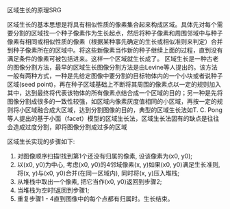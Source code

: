 区域生长的原理SRG

   区域生长的基本思想是将具有相似性质的像素集合起来构成区域。具体先对每个需要分割的区域找一个种子像素作为生长起点，然后将种子像素和周围邻域中与种子像素有相同或相似性质的像素（根据某种事先确定的生长或相似准则来判定）合并到种子像素所在的区域中。将这些新像素当作新的种子继续上面的过程，直到没有满足条件的像素可被包括进来。这样一个区域就生长成了。
    区域生长是一种古老的图像分割方法，最早的区域生长图像分割方法是由Levine等人提出的。该方法一般有两种方式，一种是先给定图像中要分割的目标物体内的一个小块或者说种子区域(seed point)，再在种子区域基础上不断将其周围的像素点以一定的规则加入其中，达到最终将代表该物体的所有像素点结合成一个区域的目的；另一种是先将图像分割成很多的一致性较强，如区域内像素灰度值相同的小区域，再按一定的规则将小区域融合成大区域，达到分割图像的目的，典型的区域生长法如T. C. Pong等人提出的基于小面（facet）模型的区域生长法，区域生长法固有的缺点是往往会造成过度分割，即将图像分割成过多的区域

区域生长实现的步骤如下:
1. 对图像顺序扫描!找到第1个还没有归属的像素, 设该像素为(x0, y0);
2. 以(x0, y0)为中心, 考虑(x0, y0)的4邻域像素(x, y)如果(x0, y0)满足生长准则, 将(x, y)与(x0, y0)合并(在同一区域内), 同时将(x, y)压入堆栈;
3. 从堆栈中取出一个像素, 把它当作(x0, y0)返回到步骤2;
4. 当堆栈为空时!返回到步骤1;
5. 重复步骤1 - 4直到图像中的每个点都有归属时。生长结束。
